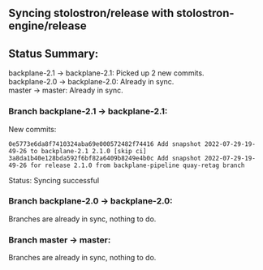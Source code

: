 ## Syncing stolostron/release with stolostron-engine/release

## Status Summary:

backplane-2.1 -> backplane-2.1: Picked up 2 new commits.  
backplane-2.0 -> backplane-2.0: Already in sync.  
master -> master: Already in sync.  

### Branch backplane-2.1 -> backplane-2.1:

New commits:

```
0e5773e6da8f7410324aba69e000572482f74416 Add snapshot 2022-07-29-19-49-26 to backplane-2.1 2.1.0 [skip ci]
3a8da1b40e128bda592f6bf82a6409b8249e4b0c Add snapshot 2022-07-29-19-49-26 for release 2.1.0 from backplane-pipeline quay-retag branch
```

Status: Syncing successful

### Branch backplane-2.0 -> backplane-2.0:

Branches are already in sync, nothing to do.

### Branch master -> master:

Branches are already in sync, nothing to do.

